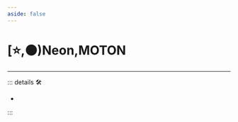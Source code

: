 ```yaml
---
aside: false
---
```

# [⭐,🟠)<labor>Neon</labor>,<motor>MOTON</motor>

---

<!-- =================================================== -->
<!-- =================================================== -->
<!-- =================================================== -->
<!-- =================================================== -->
<!-- =================================================== -->
::: details 🛠

-

:::
